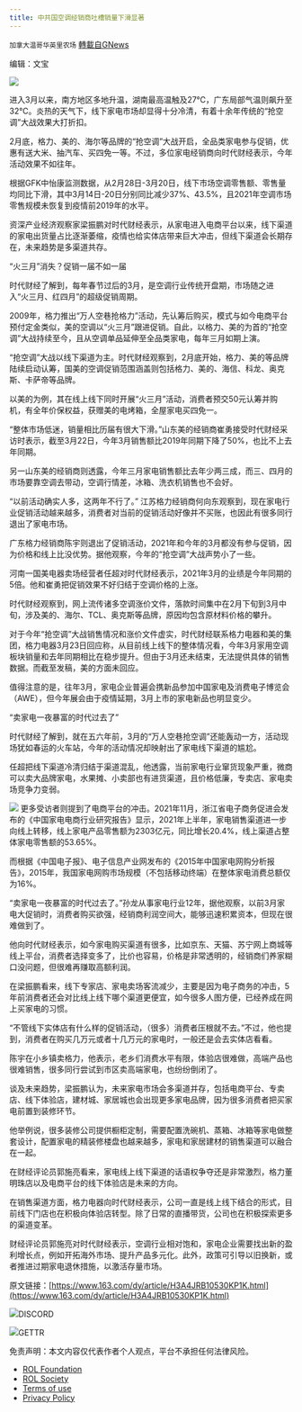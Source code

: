 ```yaml
---
title: 中共国空调经销商吐槽销量下滑显著
---
```

`加拿大温哥华英里农场` [轉載自GNews](https://gnews.org/zh-hans/2231707/)

编辑：文宝

![](https://nimg.ws.126.net/?url=http%3A%2F%2Fdingyue.ws.126.net%2F2022%2F0325%2F2053cfc4j00r9a5mz00h8c001ai00u4g.jpg&amp;thumbnail=660x2147483647&amp;quality=80&amp;type=jpg)

进入3月以来，南方地区多地升温，湖南最高温触及27℃，广东局部气温则飙升至32℃。炎热的天气下，线下家电市场却显得十分冷清，有着十余年传统的“抢空调”大战效果大打折扣。

2月底，格力、美的、海尔等品牌的“抢空调”大战开启，全品类家电参与促销，优惠有送大米、抽汽车、买四免一等。不过，多位家电经销商向时代财经表示，今年活动效果不如往年。

根据GFK中怡康监测数据，从2月28日-3月20日，线下市场空调零售额、零售量均同比下滑，其中3月14日-20日分别同比减少37%、43.5%，且2021年空调市场零售规模未恢复到疫情前2019年的水平。

资深产业经济观察家梁振鹏对时代财经表示，从家电进入电商平台以来，线下渠道的家电出货量占比逐渐萎缩，疫情也给实体店带来巨大冲击，但线下渠道会长期存在，未来趋势是多渠道共存。

“火三月”消失？促销一届不如一届

时代财经了解到，每年春节过后的3月，是空调行业传统开盘期，市场随之进入“火三月、红四月”的超级促销周期。

2009年，格力推出“万人空巷抢格力”活动，先认筹后购买，模式与如今电商平台预付定金类似，美的空调以“火三月”跟进促销。自此，以格力、美的为首的“抢空调”大战持续至今，且从空调单品延伸至全品类家电，每年三月如期上演。

“抢空调”大战以线下渠道为主。时代财经观察到，2月底开始，格力、美的等品牌陆续启动认筹，国美的空调促销范围涵盖则包括格力、美的、海信、科龙、奥克斯、卡萨帝等品牌。

以美的为例，其在线上线下同时开展“火三月”活动，消费者预交50元认筹并购机，有全年价保权益，获赠美的电烤箱，全屋家电买四免一。

“整体市场低迷，销量相比历届有很大下滑。”山东美的经销商崔勇接受时代财经采访时表示，截至3月22日，今年3月销售额比2019年同期下降了50%，也比不上去年同期。

另一山东美的经销商则透露，今年三月家电销售额比去年少两三成，而三、四月的市场要靠空调去带动，空调行情差，冰箱、洗衣机销售也不会好。

“以前活动确实人多，这两年不行了。” 江苏格力经销商何向东观察到，现在家电行业促销活动越来越多，消费者对当前的促销活动好像并不买账，也因此有很多同行退出了家电市场。

广东格力经销商陈宇则退出了促销活动，2021年和今年的3月都没有参与促销，因为价格和线上比没优势。据他观察，今年的“抢空调”大战声势小了一些。

河南一国美电器卖场经营者任超对时代财经表示，2021年3月的业绩是今年同期的5倍。他和崔勇把促销效果不好归结于空调价格的上涨。

时代财经观察到，网上流传诸多空调涨价文件，落款时间集中在2月下旬到3月中旬，涉及美的、海尔、TCL、奥克斯等品牌，原因均包含原材料价格的攀升。

对于今年“抢空调”大战销售情况和涨价文件虚实，时代财经联系格力电器和美的集团，格力电器3月23日回应称，从目前线上线下的整体情况看，今年3月家用空调板块销量和去年同期相比在稳步提升。但由于3月还未结束，无法提供具体的销售数据。而截至发稿，美的方面未回应。

值得注意的是，往年3月，家电企业普遍会携新品参加中国家电及消费电子博览会（AWE），但今年展会由于疫情延期，3月上市的家电新品也明显变少。

“卖家电一夜暴富的时代过去了”

时代财经了解到，就在五六年前，3月的“万人空巷抢空调”还能轰动一方，活动现场犹如春运的火车站，今年的活动情况却映射出了家电线下渠道的尴尬。

任超把线下渠道冷清归结于渠道混乱，他透露，当前家电行业窜货现象严重，微商可以卖大品牌家电，水果摊、小卖部也有进货渠道，且价格低廉，专卖店、家电卖场竞争力变弱。

![](https://nimg.ws.126.net/?url=http%3A%2F%2Fdingyue.ws.126.net%2F2022%2F0325%2F206f5338j00r9a5n1014hc001tq01dag.jpg&amp;thumbnail=660x2147483647&amp;quality=80&amp;type=jpg)
更多受访者则提到了电商平台的冲击。2021年11月，浙江省电子商务促进会发布的《中国家电电商行业研究报告》显示，2021年上半年，家电销售渠道进一步向线上转移，线上家电产品零售额为2303亿元，同比增长20.4%，线上渠道占整体家电零售额的53.65%。

而根据《中国电子报》、电子信息产业网发布的《2015年中国家电网购分析报告》，2015年，我国家电网购市场规模（不包括移动终端）在整体家电消费总额仅为16%。

“卖家电一夜暴富的时代过去了。”孙龙从事家电行业12年，据他观察，以前3月家电大促销时，消费者购买欲强，经销商利润空间大，能够迅速积累资本，但现在很难做到了。

他向时代财经表示，如今家电购买渠道有很多，比如京东、天猫、苏宁网上商城等线上平台，消费者选择变多了，比价也容易，价格是非常透明的，经销商们养家糊口没问题，但很难再赚取高额利润。

在梁振鹏看来，线下专家店、家电卖场客流减少，主要是因为电子商务的冲击，5年前消费者还会对比线上线下哪个渠道更便宜，如今很多人图方便，已经养成在网上买家电的习惯。

“不管线下实体店有什么样的促销活动，（很多）消费者压根就不去。”不过，他也提到，消费者在购买几万元或者十几万元的家电时，一般还是会去实体店看看。

陈宇在小乡镇卖格力，他表示，老乡们消费水平有限，体验店很难做，高端产品也很难销售，很多同行尝试到市区卖高端家电，也纷纷倒闭了。

谈及未来趋势，梁振鹏认为，未来家电市场会多渠道并存，包括电商平台、专卖店、线下体验店，建材城、家居城也会出现更多家电品牌，因为很多消费者把买家电前置到装修环节。

他举例说，很多装修公司提供橱柜定制，需要配置洗碗机、蒸箱、冰箱等家电做整套设计，配置家电的精装修楼盘也越来越多，家电和家居建材的销售渠道可以融合在一起。

在财经评论员郭施亮看来，家电线上线下渠道的话语权争夺还是非常激烈，格力董明珠店以及电商平台的线下体验店是未来的方向。

在销售渠道方面，格力电器向时代财经表示，公司一直是线上线下结合的形式，目前线下门店也在积极向体验店转型。除了日常的直播带货，公司也在积极探索更多的渠道变革。

财经评论员郭施亮对时代财经表示，空调行业相对饱和，家电企业需要找出新的盈利增长点，例如开拓海外市场、提升产品多元化。此外，政策可引导以旧换新，或者推进过期家电退休措施，以激活存量市场。

原文链接：[https://www.163.com/dy/article/H3A4JRB10530KP1K.html](https://www.163.com/dy/article/H3A4JRB10530KP1K.html)

![](https://assets.gnews.org/wp-content/uploads/2022/03/Discord-QR-21.png)DISCORD

![](https://assets.gnews.org/wp-content/uploads/2022/03/gettr-20.png)GETTR

 

免责声明：本文内容仅代表作者个人观点，平台不承担任何法律风险。

- [ROL Foundation](https://rolfoundation.org/)
- [ROL Society](https://rolsociety.org/)
- [Terms of use](https://gnews.org/terms-of-use-3/)
- [Privacy Policy](https://gnews.org/privacy-policy/)
